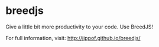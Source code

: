 # breedjs
Give a little bit more productivity to your code. Use BreedJS!

For full information, visit: http://jjppof.github.io/breedjs/
